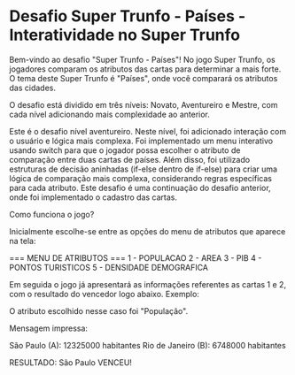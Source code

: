 # Desafio Super Trunfo - Países - Interatividade no Super Trunfo

Bem-vindo ao desafio "Super Trunfo - Países"! No jogo Super Trunfo, os jogadores comparam os atributos das cartas para determinar a mais forte. O tema deste Super Trunfo é "Países", onde você comparará os atributos das cidades.

O desafio está dividido em três níveis: Novato, Aventureiro e Mestre, com cada nível adicionando mais complexidade ao anterior.  

Este é o desafio nível aventureiro. Neste nível, foi adicionado interação com o usuário e lógica mais complexa. Foi implementado um menu interativo usando switch para que o jogador possa escolher o atributo de comparação entre duas cartas de países. Além disso, foi utilizado estruturas de decisão aninhadas (if-else dentro de if-else) para criar uma lógica de comparação mais complexa, considerando regras específicas para cada atributo. Este desafio é uma continuação do desafio anterior, onde foi implementado o cadastro das cartas.

Como funciona o jogo?

Inicialmente escolhe-se entre as opções do menu de atributos que aparece na tela:

=== MENU DE ATRIBUTOS ===
1 - POPULACAO
2 - AREA
3 - PIB
4 - PONTOS TURISTICOS
5 - DENSIDADE DEMOGRAFICA

Em seguida o jogo já apresentará as informações referentes as cartas 1 e 2, com o resultado do vencedor logo abaixo. Exemplo:

O atributo escolhido nesse caso foi "População". 

Mensagem impressa:

São Paulo (A): 12325000 habitantes
Rio de Janeiro (B): 6748000 habitantes

RESULTADO: São Paulo VENCEU!